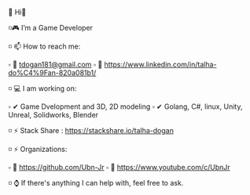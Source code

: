  🤖  Hi👋 
 
 ◽🎮 I’m a Game Developer

 ◽ 📫 How to reach me:

   ▫ 🚩 tdogan181@gmail.com
   ▫ 🚩 https://www.linkedin.com/in/talha-do%C4%9Fan-820a081b1/


 ◽ 💻 I am working on:

   ▫ ✔ Game Dvelopment and 3D, 2D modeling
   ▫ ✔ Golang, C#, linux, Unity, Unreal, Solidworks, Blender

 ◽ ⚡ Stack Share : https://stackshare.io/talha-dogan

 ◽ ⚡ Organizations:

   ▫ 🎯 https://github.com/Ubn-Jr
   ▫ 🎯 https://www.youtube.com/c/UbnJr
   
   
◽ ⌚ If there's anything I can help with, feel free to ask.
